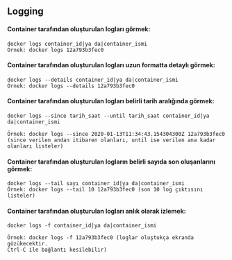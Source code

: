##  Logging

#### Container tarafından oluşturulan logları görmek:
``` 
docker logs container_id|ya da|container_ismi
Örnek: docker logs 12a793b3fec0
``` 
#### Container tarafından oluşturulan logları uzun formatta detaylı görmek:
``` 
docker logs --details container_id|ya da|container_ismi
Örnek: docker logs --details 12a793b3fec0
``` 
#### Container tarafından oluşturulan logları belirli tarih aralığında görmek:
``` 
docker logs --since tarih_saat --until tarih_saat container_id|ya da|container_ismi

Örnek: docker logs --since 2020-01-13T11:34:43.154304300Z 12a793b3fec0 
(since verilen andan itibaren olanları, until ise verilen ana kadar olanları listeler)
``` 
#### Container tarafından oluşturulan logların belirli sayıda son oluşanlarını görmek:
``` 
docker logs --tail sayı container_id|ya da|container_ismi
Örnek: docker logs --tail 10 12a793b3fec0 (son 10 log çıktısını listeler)
``` 
#### Container tarafından oluşturulan logları anlık olarak izlemek:
``` 
docker logs -f container_id|ya da|container_ismi

Örnek: docker logs -f 12a793b3fec0 (loglar oluştukça ekranda gözükecektir. 
Ctrl-C ile bağlantı kesilebilir)
``` 

